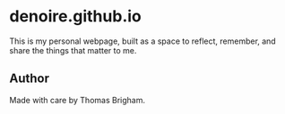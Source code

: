 # denoire.github.io
This is my personal webpage, built as a space to reflect, remember,
and share the things that matter to me.

## Author
Made with care by Thomas Brigham.